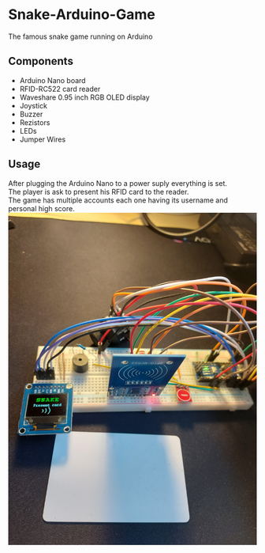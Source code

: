 # Snake-Arduino-Game

The famous snake game running on Arduino

## Components

<ul>
    <li>Arduino Nano board</li>
    <li>RFID-RC522 card reader</li>
    <li>Waveshare 0.95 inch RGB OLED display</li>
    <li>Joystick</li>
    <li>Buzzer</li>
    <li>Rezistors</li>
    <li>LEDs</li>
    <li>Jumper Wires</li>
</ul>

## Usage

After plugging the Arduino Nano to a power suply everything is set.
<br>
The player is ask to present his RFID card to the reader.
<br>
The game has multiple accounts each one having its username and personal high score.
![PresentImage](Media/Present.jpg)
